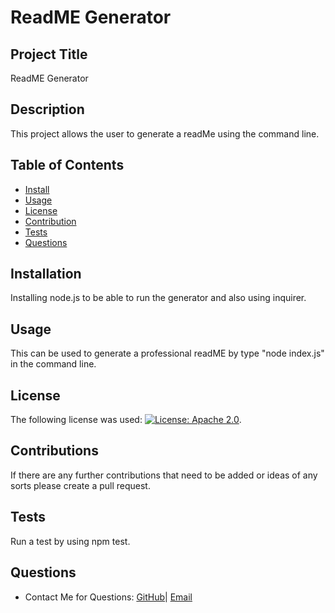 # ReadME Generator

## Project Title
ReadME Generator

## Description
This project allows the user to generate a readMe using the command line.

## Table of Contents
* [Install](#installation)
* [Usage](#usage)
* [License](#license)
* [Contribution](#contributions)
* [Tests](#tests)
* [Questions](#questions)

## Installation
Installing node.js to be able to run the generator and also using inquirer.

## Usage
This can be used to generate a professional readME by type "node index.js" in the command line.

## License
The following license was used: [![License: Apache 2.0](https://img.shields.io/badge/License-Apache%202.0-green.svg)](https://www.apache.org/licenses/LICENSE-2.0).

## Contributions
If there are any further contributions that need to be added or ideas of any sorts please create a pull request.

## Tests
Run a test by using npm test.

## Questions
- Contact Me for Questions:
[GitHub](https://github.com/bragonese1)|
[Email](mailto:ragonesebradley@gmail.com)